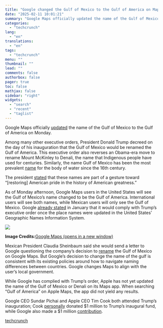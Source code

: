 ```yaml
---
title: "Google changed the Gulf of Mexico to the Gulf of America on Maps"
date: "2025-02-11 10:01:21"
summary: "Google Maps officially updated the name of the Gulf of Mexico to the Gulf of America on Monday. Among many other executive orders, President Donald Trump decreed on the day of his inauguration that the Gulf of Mexico would be renamed the Gulf of America. This executive order also reverses..."
categories:
  - "techcrunch"
lang:
  - "en"
translations:
  - "en"
tags:
  - "techcrunch"
menu: ""
thumbnail: ""
lead: ""
comments: false
authorbox: false
pager: true
toc: false
mathjax: false
sidebar: "right"
widgets:
  - "search"
  - "recent"
  - "taglist"
---
```


Google Maps officially [updated](https://blog.google/products/maps/united-states-geographic-name-change-feb-2025/) the name of the Gulf of Mexico to the Gulf of America on Monday.

Among many other executive orders, President Donald Trump decreed on the day of his inauguration that the Gulf of Mexico would be renamed the Gulf of America. This executive order also reverses an Obama-era move to rename Mount McKinley to Denali, the name that Indigenous people have used for centuries. Similarly, the name Gulf of Mexico has been the most prevalent [name](https://www.nytimes.com/2025/01/28/world/americas/gulf-mexico-name-change.html) for the body of water since the 16th century.

The president [stated](https://www.whitehouse.gov/presidential-actions/2025/02/gulf-of-america-day-2025/) that these names are part of a gesture toward “[restoring] American pride in the history of American greatness.”

As of Monday afternoon, Google Maps users in the United States will see the Gulf of Mexico’s name changed to be the Gulf of America. International users will see both names, while Mexican users will only see the Gulf of Mexico. Google [already stated](https://techcrunch.com/2025/01/27/google-maps-will-soon-rename-gulf-of-mexico-to-gulf-of-america/) in January that it would comply with Trump’s executive order once the place names were updated in the United States’ Geographic Names Information System.

![](https://techcrunch.com/wp-content/uploads/2025/02/Screenshot-2025-02-10-at-7.47.19PM.png?w=680)

**Image Credits:**[Google Maps (opens in a new window)](https://blog.google/products/maps/united-states-geographic-name-change-feb-2025/)

Mexican President Claudia Sheinbaum said she would send a letter to Google questioning the company’s decision to [rename](https://techcrunch.com/2025/01/30/mexican-president-pushes-back-against-googles-renaming-of-gulf-of-mexico/) the Gulf of Mexico on Google Maps. But Google’s decision to change the name of the gulf is consistent with its existing policies around how to navigate naming differences between countries. Google changes Maps to align with the user’s local government.

While Google has complied with Trump’s order, Apple has not yet updated the name of the Gulf of Mexico or Denali on its Maps app. When searching “Gulf of America” on Apple Maps, the app did not yield any results.

Google CEO Sundar Pichai and Apple CEO Tim Cook both attended Trump’s inauguration; Cook [personally](https://www.axios.com/2025/01/03/tim-cook-apple-donate-1-million-trump-inauguration) donated $1 million to Trump’s inaugural fund, while Google also made a $1 million [contribution](https://www.cnbc.com/2025/01/09/google-donates-1-million-to-trumps-inauguration-fund.html).

[techcrunch](https://techcrunch.com/2025/02/10/google-changed-the-gulf-of-mexico-to-the-gulf-of-america-on-maps/)
